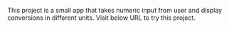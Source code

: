 
This project is a small app that takes numeric input from user and display conversions in different units.
Visit below URL to try this project.
